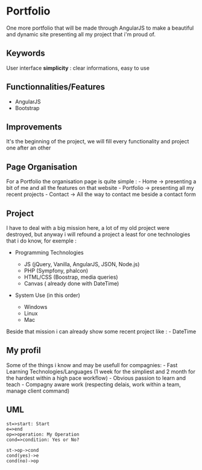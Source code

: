 # Portfolio

One more portfolio that will be made through AngularJS to make a beautiful and dynamic site presenting all my project that i'm proud of.

## Keywords

User interface **simplicity** : clear informations, easy to use

## Functionnalities/Features

- AngularJS
- Bootstrap

## Improvements

It's the beginning of the project, we will fill every functionality and project one after an other

## Page Organisation

For a Portfolio the organisation page is quite simple :
	- Home -> presenting a bit of me and all the features on that website
	- Portfolio -> presenting all my recent projects
	- Contact -> All the way to contact me beside a contact form

## Project

I have to deal with a big mission here, a lot of my old project were destroyed, but anyway i will refound a project a least for one technologies that i do know, for exemple :
- Programming Technologies
	- JS (jQuery, Vanilla, AngularJS, JSON, Node.js)
	- PHP (Sympfony, phalcon)
	- HTML/CSS (Boostrap, media queries)
	- Canvas ( already done with DateTime)

- System Use (in this order)
	- Windows
	- Linux
	- Mac 

Beside that mission i can already show some recent project like :
	- DateTime

## My profil

Some of the things i know and may be usefull for compagnies:
	- Fast Learning Technologies/Languages (1 week for the simpliest and 2 month for the hardest within a high pace workflow)
	- Obvious passion to learn and teach
	- Compagny aware work (respecting delais, work within a team, manage client command)

## UML 

```flow
st=>start: Start
e=>end
op=>operation: My Operation
cond=>condition: Yes or No?

st->op->cond
cond(yes)->e
cond(no)->op
```